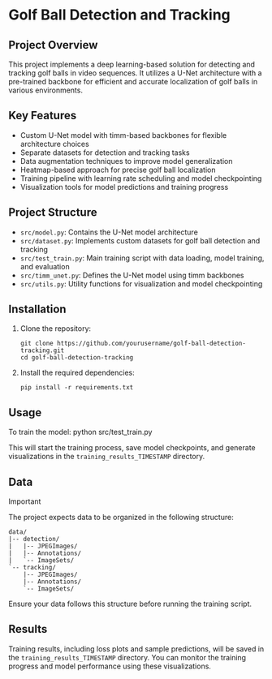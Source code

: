 # Golf Ball Detection and Tracking

## Project Overview

This project implements a deep learning-based solution for detecting and tracking golf balls in video sequences. It utilizes a U-Net architecture with a pre-trained backbone for efficient and accurate localization of golf balls in various environments.

## Key Features

- Custom U-Net model with timm-based backbones for flexible architecture choices
- Separate datasets for detection and tracking tasks
- Data augmentation techniques to improve model generalization
- Heatmap-based approach for precise golf ball localization
- Training pipeline with learning rate scheduling and model checkpointing
- Visualization tools for model predictions and training progress

## Project Structure

- `src/model.py`: Contains the U-Net model architecture
- `src/dataset.py`: Implements custom datasets for golf ball detection and tracking
- `src/test_train.py`: Main training script with data loading, model training, and evaluation
- `src/timm_unet.py`: Defines the U-Net model using timm backbones
- `src/utils.py`: Utility functions for visualization and model checkpointing

## Installation

1. Clone the repository:
   ```
   git clone https://github.com/yourusername/golf-ball-detection-tracking.git
   cd golf-ball-detection-tracking
   ```

2. Install the required dependencies:
   ```
   pip install -r requirements.txt
   ```

## Usage

To train the model:
python src/test_train.py

This will start the training process, save model checkpoints, and generate visualizations in the `training_results_TIMESTAMP` directory.

## Data
>[!IMPORTANT]
The project expects data to be organized in the following structure:

```
data/
|-- detection/
|   |-- JPEGImages/
|   |-- Annotations/
|   `-- ImageSets/
`-- tracking/
    |-- JPEGImages/
    |-- Annotations/
    `-- ImageSets/
```

Ensure your data follows this structure before running the training script.

## Results

Training results, including loss plots and sample predictions, will be saved in the `training_results_TIMESTAMP` directory. You can monitor the training progress and model performance using these visualizations.
